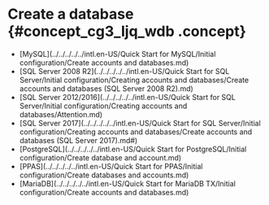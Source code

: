 # Create a database {#concept_cg3_ljq_wdb .concept}

-   [MySQL](../../../../../intl.en-US/Quick Start for MySQL/Initial configuration/Create accounts and databases.md)
-   [SQL Server 2008 R2](../../../../../intl.en-US/Quick Start for SQL Server/Initial configuration/Creating accounts and databases/Create accounts and databases (SQL Server 2008 R2).md)
-   [SQL Server 2012/2016](../../../../../intl.en-US/Quick Start for SQL Server/Initial configuration/Creating accounts and databases/Attention.md)
-   [SQL Server 2017](../../../../../intl.en-US/Quick Start for SQL Server/Initial configuration/Creating accounts and databases/Create accounts and databases (SQL Server 2017).md#)
-   [PostgreSQL](../../../../../intl.en-US/Quick Start for PostgreSQL/Initial configuration/Create database and account.md)
-   [PPAS](../../../../../intl.en-US/Quick Start for PPAS/Initial configuration/Create databases and accounts.md)
-   [MariaDB](../../../../../intl.en-US/Quick Start for MariaDB TX/Initial configuration/Create accounts and databases.md)

